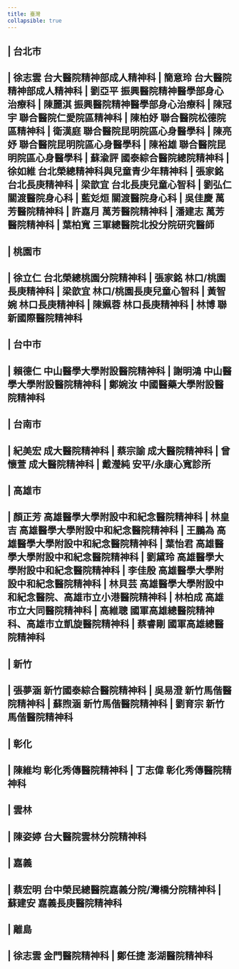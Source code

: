 ```yaml
---
title: 臺灣
collapsible: true
---
```


| 台北市
--------------------------------------------
| 徐志雲	台大醫院精神部成人精神科
| 簡意玲	台大醫院精神部成人精神科
| 劉亞平	振興醫院精神醫學部身心治療科
| 陳麗淇	振興醫院精神醫學部身心治療科
| 陳冠宇	聯合醫院仁愛院區精神科
| 陳柏妤	聯合醫院松德院區精神科
| 衛漢庭	聯合醫院昆明院區心身醫學科
| 陳亮妤	聯合醫院昆明院區心身醫學科
| 陳裕雄	聯合醫院昆明院區心身醫學科
| 蘇渝評	國泰綜合醫院總院精神科
| 徐如維	台北榮總精神科與兒童青少年精神科
| 張家銘	台北長庚精神科
| 梁歆宜	台北長庚兒童心智科
| 劉弘仁	關渡醫院身心科
| 藍彣烜	關渡醫院身心科
| 吳佳慶	萬芳醫院精神科
| 許嘉月	萬芳醫院精神科
| 潘建志	萬芳醫院精神科
| 葉柏寬	三軍總醫院北投分院研究醫師
--------------------------------------------

| 桃園市
--------------------------------------------	
| 徐立仁	台北榮總桃園分院精神科
| 張家銘	林口/桃園長庚精神科
| 梁歆宜	林口/桃園長庚兒童心智科
| 黃智婉	林口長庚精神科
| 陳姵蓉	林口長庚精神科
| 林博	    聯新國際醫院精神科
--------------------------------------------

| 台中市	
--------------------------------------------
| 賴德仁	中山醫學大學附設醫院精神科
| 謝明鴻	中山醫學大學附設醫院精神科
| 鄭婉汝	中國醫藥大學附設醫院精神科
--------------------------------------------

| 台南市	
--------------------------------------------
| 紀美宏	成大醫院精神科
| 蔡宗諭	成大醫院精神科
| 曾懷萱	成大醫院精神科
| 戴瀅純	安平/永康心寬診所
--------------------------------------------

| 高雄市	
--------------------------------------------
| 顏正芳	高雄醫學大學附設中和紀念醫院精神科
| 林皇吉	高雄醫學大學附設中和紀念醫院精神科
| 王鵬為	高雄醫學大學附設中和紀念醫院精神科
| 葉怡君	高雄醫學大學附設中和紀念醫院精神科
| 劉黛玲	高雄醫學大學附設中和紀念醫院精神科
| 李佳殷	高雄醫學大學附設中和紀念醫院精神科
| 林貝芸	高雄醫學大學附設中和紀念醫院、高雄市立小港醫院精神科
| 林柏成	高雄市立大同醫院精神科
| 高維聰	國軍高雄總醫院精神科、高雄市立凱旋醫院精神科
| 蔡睿剛	國軍高雄總醫院精神科
--------------------------------------------

| 新竹	
--------------------------------------------
| 張夢涵	新竹國泰綜合醫院精神科
| 吳易澄	新竹馬偕醫院精神科
| 蘇煦涵	新竹馬偕醫院精神科
| 劉育宗	新竹馬偕醫院精神科
--------------------------------------------

| 彰化	
--------------------------------------------
| 陳維均	彰化秀傳醫院精神科
| 丁志偉	彰化秀傳醫院精神科
--------------------------------------------

| 雲林	
--------------------------------------------
| 陳姿婷	台大醫院雲林分院精神科
--------------------------------------------

| 嘉義	
--------------------------------------------
| 蔡宏明	台中榮民總醫院嘉義分院/灣橋分院精神科
| 蘇建安	嘉義長庚醫院精神科
--------------------------------------------

| 離島	
--------------------------------------------
| 徐志雲	金門醫院精神科
| 鄭任捷	澎湖醫院精神科
--------------------------------------------
